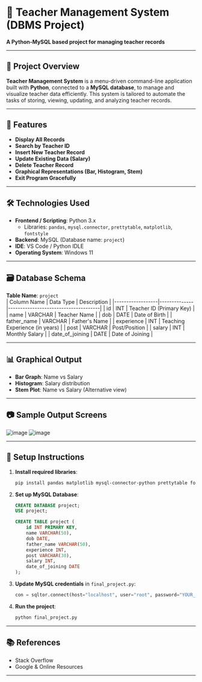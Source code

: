 # 🏫 Teacher Management System (DBMS Project)

**A Python-MySQL based project for managing teacher records** 

---

## **📌 Project Overview**

**Teacher Management System** is a menu-driven command-line application built with **Python**, connected to a **MySQL database**, to manage and visualize teacher data efficiently. This system is tailored to automate the tasks of storing, viewing, updating, and analyzing teacher records.

---

## **🚀 Features**

- **Display All Records**  
- **Search by Teacher ID**
- **Insert New Teacher Record**
- **Update Existing Data (Salary)**
- **Delete Teacher Record**
- **Graphical Representations (Bar, Histogram, Stem)**
- **Exit Program Gracefully**

---

## **🛠️ Technologies Used**

- **Frontend / Scripting**: Python 3.x  
  - Libraries: `pandas`, `mysql.connector`, `prettytable`, `matplotlib`, `fontstyle`
- **Backend**: MySQL (Database name: `project`)
- **IDE**: VS Code / Python IDLE
- **Operating System**: Windows 11

---

## **🗃️ Database Schema**

**Table Name**: `project`  
| Column Name      | Data Type    | Description                          |
|------------------|--------------|--------------------------------------|
| id               | INT          | Teacher ID (Primary Key)             |
| name             | VARCHAR      | Teacher Name                         |
| dob              | DATE         | Date of Birth                        |
| father_name      | VARCHAR      | Father's Name                        |
| experience       | INT          | Teaching Experience (in years)       |
| post             | VARCHAR      | Post/Position                        |
| salary           | INT          | Monthly Salary                       |
| date_of_joining  | DATE         | Date of Joining                      |

---

## **📊 Graphical Output**

- **Bar Graph**: Name vs Salary  
- **Histogram**: Salary distribution  
- **Stem Plot**: Name vs Salary (Alternative view)

---

## **📷 Sample Output Screens**

![image](https://github.com/user-attachments/assets/9b9a0216-4565-4ce3-b178-40cc106bb88d)
![image](https://github.com/user-attachments/assets/c47a2501-759f-4ce7-a53c-2f6a7d58961f)


---

## **📄 Setup Instructions**

1. **Install required libraries**:
    ```bash
    pip install pandas matplotlib mysql-connector-python prettytable fontstyle
    ```

2. **Set up MySQL Database**:
    ```sql
    CREATE DATABASE project;
    USE project;

    CREATE TABLE project (
        id INT PRIMARY KEY,
        name VARCHAR(50),
        dob DATE,
        father_name VARCHAR(50),
        experience INT,
        post VARCHAR(30),
        salary INT,
        date_of_joining DATE
    );
    ```

3. **Update MySQL credentials** in `final_project.py`:
    ```python
    con = sqltor.connect(host="localhost", user="root", password="YOUR_PASSWORD", database="project")
    ```

4. **Run the project**:
    ```bash
    python final_project.py
    ```

---

## **📚 References**

- Stack Overflow  
- Google & Online Resources

---

